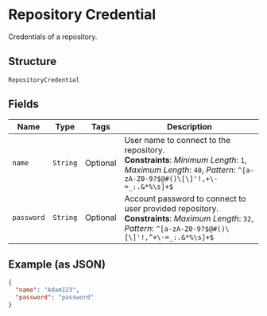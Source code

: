 
# Repository Credential

Credentials of a repository.

## Structure

`RepositoryCredential`

## Fields

| Name | Type | Tags | Description |
|  --- | --- | --- | --- |
| `name` | `String` | Optional | User name to connect to the repository.<br>**Constraints**: *Minimum Length*: `1`, *Maximum Length*: `40`, *Pattern*: `^[a-zA-Z0-9?$@#()\[\]'!,+\-=_:.&*%\s]+$` |
| `password` | `String` | Optional | Account password to connect to user provided repository.<br>**Constraints**: *Maximum Length*: `32`, *Pattern*: `^[a-zA-Z0-9?$@#()\[\]'!,^+\-=_:.&*%\s]+$` |

## Example (as JSON)

```json
{
  "name": "Adam123",
  "password": "password"
}
```


